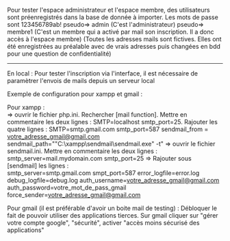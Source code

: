 Pour tester l'espace administrateur et l'espace membre, des utilisateurs sont préenregistrés dans la base de donnée à importer. Les mots de passe sont 123456789ab!
  	pseudo=> admin     (C'est l'administrateur)
	pseudo=> membre1   (C'est un membre qui a activé par mail son inscription. Il a donc accès à l'espace membre) 
(Toutes les adresses mails sont fictives. Elles ont été enregistrées au préalable avec de vrais adresses puis changées en bdd pour une question de confidentialité)

-----

En local : Pour tester l'inscription via l'interface, il est nécessaire de paramètrer l'envois de mails depuis un serveur local

Exemple de configuration pour xampp et gmail : 

Pour xampp :	
	=> ouvrir le fichier php.ini. Rechercher [mail function]. 
  		Mettre en commentaire les deux lignes : 
			SMTP=localhost 
			smtp_port=25. 
  		Rajouter les quatre lignes : 
			SMTP=smtp.gmail.com	
			smtp_port=587
			sendmail_from = votre_adresse_gmail@gmail.com 
			sendmail_path="\"C:\xampp\sendmail\sendmail.exe" -t"
	=> ouvrir le fichier sendmail.ini. 
  		Mettre en commentaire les deux lignes : 
			smtp_server=mail.mydomain.com 
			smtp_port=25
	=> Rajouter sous [sendmail] les lignes :  
    		smtp_server=smtp.gmail.com
		smpt_port=587
		error_logfile=error.log
		debug_logfile=debug.log
		auth_username=votre_adresse_gmail@gmail.com
		auth_password=votre_mot_de_pass_gmail
		force_sender=votre_adresse_gmail@gmail.com
      
Pour gmail (il est préférable d'avoir un boite mail de testing) : 
	Débloquer le fait de pouvoir utiliser des applications tierces. 
	Sur gmail cliquer sur "gérer votre compte google", "sécurité",  activer "accès moins sécurisé des applications"
